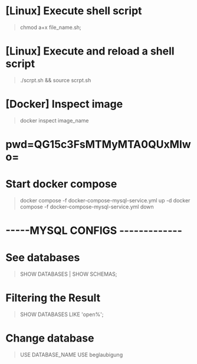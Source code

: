 # [Linux] Execute shell script
> chmod a+x file_name.sh;

# [Linux] Execute and reload a shell script
> ./scrpt.sh && source scrpt.sh

# [Docker] Inspect image
> docker inspect image_name

# pwd=QG15c3FsMTMyMTA0QUxMIwo=

# Start docker compose
> docker compose -f docker-compose-mysql-service.yml up -d
> docker compose -f docker-compose-mysql-service.yml down

# -----MYSQL CONFIGS -------------
# See databases
> SHOW DATABASES | SHOW SCHEMAS;

# Filtering the Result
> SHOW DATABASES LIKE 'open%';

# Change database
> USE DATABASE_NAME
> USE beglaubigung
